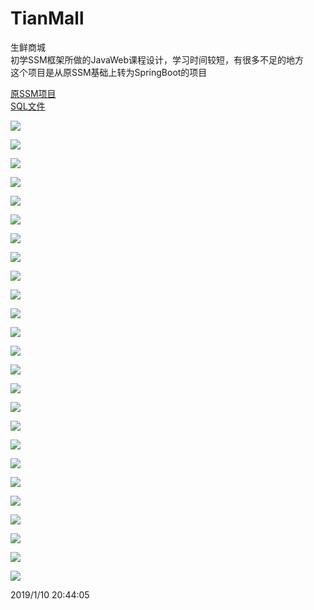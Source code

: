 # TianMall
生鲜商城  
初学SSM框架所做的JavaWeb课程设计，学习时间较短，有很多不足的地方  
这个项目是从原SSM基础上转为SpringBoot的项目  
  
[原SSM项目](https://github.com/panxianhaoo/Tiantian)  
[SQL文件](https://github.com/panxianhaoo/TianMall/blob/master/tiantian.sql)


![](https://raw.githubusercontent.com/panxianhaoo/TianMall/master/quickview/structure.png)

![](https://raw.githubusercontent.com/panxianhaoo/TianMall/master/quickview/index1.png)

![](https://raw.githubusercontent.com/panxianhaoo/TianMall/master/quickview/index2.png)

![](https://raw.githubusercontent.com/panxianhaoo/TianMall/master/quickview/index3.png)

![](https://raw.githubusercontent.com/panxianhaoo/TianMall/master/quickview/index4.png)

![](https://raw.githubusercontent.com/panxianhaoo/TianMall/master/quickview/index5.png)

![](https://raw.githubusercontent.com/panxianhaoo/TianMall/master/quickview/index6.png)

![](https://raw.githubusercontent.com/panxianhaoo/TianMall/master/quickview/login.png)

![](https://raw.githubusercontent.com/panxianhaoo/TianMall/master/quickview/register.png)

![](https://raw.githubusercontent.com/panxianhaoo/TianMall/master/quickview/account.png)

![](https://raw.githubusercontent.com/panxianhaoo/TianMall/master/quickview/account2.png)

![](https://raw.githubusercontent.com/panxianhaoo/TianMall/master/quickview/account3.png)

![](https://raw.githubusercontent.com/panxianhaoo/TianMall/master/quickview/shop1.png)

![](https://raw.githubusercontent.com/panxianhaoo/TianMall/master/quickview/shop2.png)

![](https://raw.githubusercontent.com/panxianhaoo/TianMall/master/quickview/shop3.png)

![](https://raw.githubusercontent.com/panxianhaoo/TianMall/master/quickview/shop4.png)

![](https://raw.githubusercontent.com/panxianhaoo/TianMall/master/quickview/cart.png)

![](https://raw.githubusercontent.com/panxianhaoo/TianMall/master/quickview/wishlist.png)

![](https://raw.githubusercontent.com/panxianhaoo/TianMall/master/quickview/checkout.png)

![](https://raw.githubusercontent.com/panxianhaoo/TianMall/master/quickview/adminlogin.png)

![](https://raw.githubusercontent.com/panxianhaoo/TianMall/master/quickview/adminindex.png)

![](https://raw.githubusercontent.com/panxianhaoo/TianMall/master/quickview/userlist.png)

![](https://raw.githubusercontent.com/panxianhaoo/TianMall/master/quickview/adduser.png)

![](https://raw.githubusercontent.com/panxianhaoo/TianMall/master/quickview/itemlist.png)

![](https://raw.githubusercontent.com/panxianhaoo/TianMall/master/quickview/charts.png)

2019/1/10 20:44:05 


